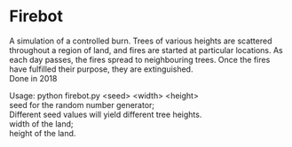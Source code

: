 # Firebot
A simulation of a controlled burn. Trees of various heights are scattered throughout a region of land, and fires are started at particular locations. As each day passes, the fires spread to neighbouring trees. Once the fires have fulfilled their purpose, they are extinguished.  
Done in 2018


Usage: python firebot.py \<seed\> \<width\> \<height\>  
seed for the random number generator;  
Different seed values will yield different tree heights.  
width of the land;  
height of the land.  
